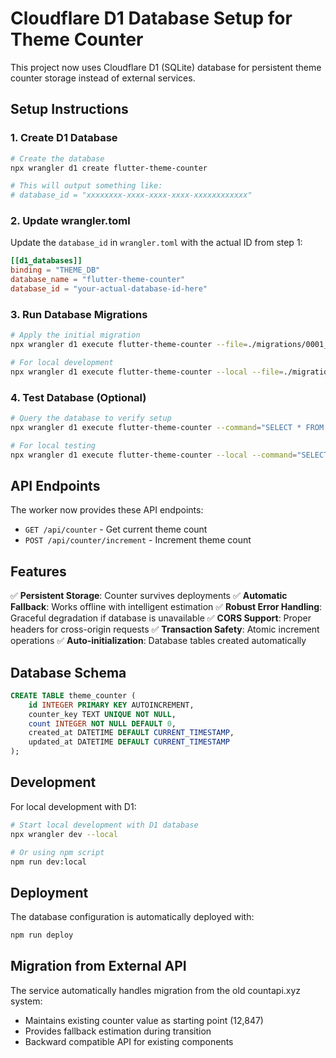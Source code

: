# Cloudflare D1 Database Setup for Theme Counter

This project now uses Cloudflare D1 (SQLite) database for persistent theme counter storage instead of external services.

## Setup Instructions

### 1. Create D1 Database

```bash
# Create the database
npx wrangler d1 create flutter-theme-counter

# This will output something like:
# database_id = "xxxxxxxx-xxxx-xxxx-xxxx-xxxxxxxxxxxx"
```

### 2. Update wrangler.toml

Update the `database_id` in `wrangler.toml` with the actual ID from step 1:

```toml
[[d1_databases]]
binding = "THEME_DB"
database_name = "flutter-theme-counter"
database_id = "your-actual-database-id-here"
```

### 3. Run Database Migrations

```bash
# Apply the initial migration
npx wrangler d1 execute flutter-theme-counter --file=./migrations/0001_create_theme_counter.sql

# For local development
npx wrangler d1 execute flutter-theme-counter --local --file=./migrations/0001_create_theme_counter.sql
```

### 4. Test Database (Optional)

```bash
# Query the database to verify setup
npx wrangler d1 execute flutter-theme-counter --command="SELECT * FROM theme_counter;"

# For local testing
npx wrangler d1 execute flutter-theme-counter --local --command="SELECT * FROM theme_counter;"
```

## API Endpoints

The worker now provides these API endpoints:

- `GET /api/counter` - Get current theme count
- `POST /api/counter/increment` - Increment theme count

## Features

✅ **Persistent Storage**: Counter survives deployments
✅ **Automatic Fallback**: Works offline with intelligent estimation
✅ **Robust Error Handling**: Graceful degradation if database is unavailable
✅ **CORS Support**: Proper headers for cross-origin requests
✅ **Transaction Safety**: Atomic increment operations
✅ **Auto-initialization**: Database tables created automatically

## Database Schema

```sql
CREATE TABLE theme_counter (
    id INTEGER PRIMARY KEY AUTOINCREMENT,
    counter_key TEXT UNIQUE NOT NULL,
    count INTEGER NOT NULL DEFAULT 0,
    created_at DATETIME DEFAULT CURRENT_TIMESTAMP,
    updated_at DATETIME DEFAULT CURRENT_TIMESTAMP
);
```

## Development

For local development with D1:

```bash
# Start local development with D1 database
npx wrangler dev --local

# Or using npm script
npm run dev:local
```

## Deployment

The database configuration is automatically deployed with:

```bash
npm run deploy
```

## Migration from External API

The service automatically handles migration from the old countapi.xyz system:
- Maintains existing counter value as starting point (12,847)
- Provides fallback estimation during transition
- Backward compatible API for existing components
